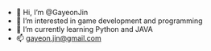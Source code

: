 - 👋 Hi, I’m @GayeonJin
- 👀 I’m interested in game development and programming
- 🌱 I’m currently learning Python and JAVA
- 📫 gayeon.jin@gmail.com

<!---
GayeonJin/GayeonJin is a ✨ special ✨ repository because its `README.md` (this file) appears on your GitHub profile.
You can click the Preview link to take a look at your changes.
--->
